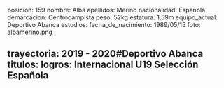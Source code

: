 posicion: 159
nombre: Alba
apellidos: Merino
nacionalidad: Española
demarcacion: Centrocampista
peso: 52kg
estatura: 1,59m
equipo_actual: Deportivo Abanca
estudios:
fecha_de_nacimiento: 1989/05/15
foto: albamerino.png

trayectoria: 2019 - 2020#Deportivo Abanca
titulos: 
logros: Internacional U19 Selección Española
---
